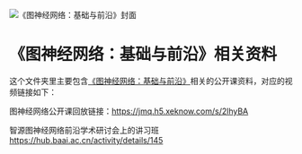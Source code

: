 ![《图神经网络：基础与前沿》封面](https://img10.360buyimg.com/n1/jfs/t1/166338/14/6070/549568/6022387fE105be4b3/aed4b2719cc172df.jpg)

# 《图神经网络：基础与前沿》相关资料
这个文件夹里主要包含[《图神经网络：基础与前沿》](https://item.jd.com/13104020.html)相关的公开课资料，对应的视频链接如下：

图神经网络公开课回放链接：https://jmq.h5.xeknow.com/s/2lhyBA

智源图神经网络前沿学术研讨会上的讲习班 https://hub.baai.ac.cn/activity/details/145

